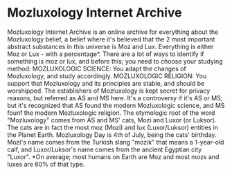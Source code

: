 # Mozluxology Internet Archive
Mozluxology Internet Archive is an online archive for everything about the Mozluxology belief, a belief where it's believed that the 2 most important abstract substances
in this universe is Moz and Lux. Everything is either Moz or Lux - with a percentage*.
There are a lot of ways to identify if something is moz or lux, and before this; you need
to choose your studying method:
MOZLUXOLOGIC SCIENCE: You adapt the changes of Mozluxology, and study accordingly.
MOZLUXOLOGIC RELIGION: You support that Mozluxology and its principles are stable, and should be worshipped.
The establishers of Mozluxology is kept secret for privacy reasons, but referred as AS and MS here. It's a controversy
if it's AS or MS; but it's recognized that AS found the modern Mozluxologic science, and MS founf the modern Mozluxologic
religion. The etymologic root of the word "Mozluxology" comes from AS and MS' cats, Mozi and Luxor (or Luksor). The
cats are in fact the most moz (Mozi) and lux (Luxor/Luksor) entities in the Planet Earth. Mozluxology Day is 4th of
July, being the cats' birthday. Mozi's name comes from the Turkish slang "mozik" that means a 1-year-old calf, and Luxor/Luksor's
name comes from the ancient Egyptian city "Luxor".
*On average; most humans on Earth are Moz and most mozs and luxes are 60% of that type.
